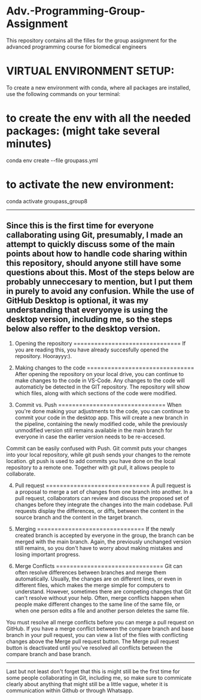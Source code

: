 # Adv.-Programming-Group-Assignment
This repository contains all the filles for the group assignment for the advanced programming course for biomedical engineers

# VIRTUAL ENVIRONMENT SETUP:
To create a new environment with conda, where all packages are installed, use the following commands on your terminal:
# to create the env with all the needed packages: (might take several minutes)
conda env create --file groupass.yml    
# to activate the new environment:    
conda activate groupass_group8


-------------------------------

Since this is the first time for everyone callaborating using Git, presumably, I made an attempt to quickly discuss some of the main
points about how to handle code sharing within this repository, should anyone still have some questions about this. Most of the steps 
below are probably unneccesary to mention, but I put them in purely to avoid any confusion. While the use of GitHub Desktop is optional,
 it was my understanding that everyonye is using the desktop version, including me, so the steps below
also reffer to the desktop version.
----------------------------------------------------------------------------------------------------------------------------------------

1. Opening the repository
===============================
If you are reading this, you have already succesfully opened the repository. Hoorayyy:).


2. Making changes to the code
===============================
After opening the repository on your local drive, you can continue to make changes to the code in
VS-Code. Any changes to the code will automaticly be detected in the GIT repository. The repository
will show which files, along with which sections of the code were modified.


3. Commit vs. Push
===============================
When you're done making your adjustments to the code, you can continue to commit your code in the
desktop app. This will create a new branch in the pipeline, containing the newly modified code, while
the previously unmodified version still remains available in the main branch for everyone in case the 
earlier version needs to be re-accesed.

Commit can be easily confused with Push. Git commit puts your changes into your local repository, 
while git push sends your changes to the remote location. git push is used to add commits you have 
done on the local repository to a remote one. Together with git pull, it allows people to collaborate.


4. Pull request
==============================
A pull request is a proposal to merge a set of changes from one branch into another. In a pull request,
collaborators can review and discuss the proposed set of changes before they integrate the changes into
the main codebase. Pull requests display the differences, or diffs, between the content in the source 
branch and the content in the target branch.


5. Merging
===============================
If the newly created branch is accepted by everyone in the group, the branch can be merged with the main branch.
Again, the previously unchanged version still remains, so you don't have to worry about making mistakes and losing
important progress.


6. Merge Conflicts
===============================
Git can often resolve differences between branches and merge them automatically. Usually, the changes are on different
lines, or even in different files, which makes the merge simple for computers to understand. However, sometimes there
are competing changes that Git can't resolve without your help. Often, merge conflicts happen when people make different
changes to the same line of the same file, or when one person edits a file and another person deletes the same file.

You must resolve all merge conflicts before you can merge a pull request on GitHub. If you have a merge conflict between
the compare branch and base branch in your pull request, you can view a list of the files with conflicting changes above
the Merge pull request button. The Merge pull request button is deactivated until you've resolved all conflicts between
the compare branch and base branch.

-------------------------------------------------------------------------------------------------------------------------
Last but not least don't forget that this is might still be the first time for some people collaborating in Git, including me,
so make sure to commicate clearly about anything that might still be a little vague, wheter it is communication within Github
or through Whatsapp.
